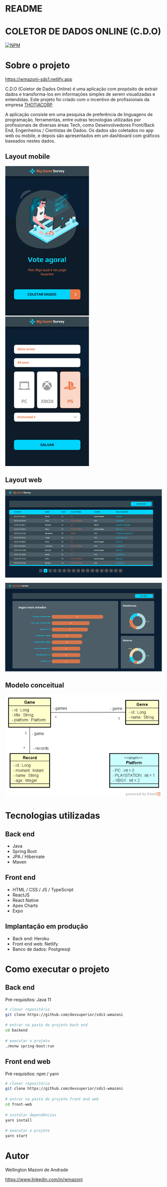 # README
# COLETOR DE DADOS ONLINE (C.D.O)
[![NPM](https://img.shields.io/npm/l/react)](https://github.com/paulucciflavio/FPS1/blob/main/LICENSE) 

# Sobre o projeto

https://wmazoni-sds1.netlify.app

C.D.O (Coletor de Dados Online) é uma aplicação com propósito de extrair dados e transforma-los em informações simples de serem visualizadas e entendidas. Este projeto foi criado com o incentivo de profissionais da empresa [THOTIACORP](https://github.com/THOTIACORP "GitHub da Thot I.A Corp"). 


A aplicação consiste em uma pesquisa de preferência de linguagens de programação, ferramentas, entre outras tecnologias utilizadas por profissionais de diversas áreas Tech, como Desenvolvedores Front/Back End, Engenheiros / Cientistas de Dados. Os dados são coletados no app web ou mobile, e depois são apresentados em um dashboard com gráficos baseados nestes dados.

## Layout mobile
![Mobile 1](https://github.com/acenelio/assets/raw/main/sds1/mobile1.png) ![Mobile 2](https://github.com/acenelio/assets/raw/main/sds1/mobile2.png)

## Layout web
![Web 1](https://github.com/acenelio/assets/raw/main/sds1/web1.png)

![Web 2](https://github.com/acenelio/assets/raw/main/sds1/web2.png)

## Modelo conceitual
![Modelo Conceitual](https://github.com/acenelio/assets/raw/main/sds1/modelo-conceitual.png)

# Tecnologias utilizadas
## Back end
- Java
- Spring Boot
- JPA / Hibernate
- Maven
## Front end
- HTML / CSS / JS / TypeScript
- ReactJS
- React Native
- Apex Charts
- Expo
## Implantação em produção
- Back end: Heroku
- Front end web: Netlify
- Banco de dados: Postgresql

# Como executar o projeto

## Back end
Pré-requisitos: Java 11

```bash
# clonar repositório
git clone https://github.com/devsuperior/sds1-wmazoni

# entrar na pasta do projeto back end
cd backend

# executar o projeto
./mvnw spring-boot:run
```

## Front end web
Pré-requisitos: npm / yarn

```bash
# clonar repositório
git clone https://github.com/devsuperior/sds1-wmazoni

# entrar na pasta do projeto front end web
cd front-web

# instalar dependências
yarn install

# executar o projeto
yarn start
```

# Autor

Wellington Mazoni de Andrade

https://www.linkedin.com/in/wmazoni
